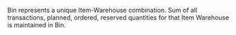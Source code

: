 Bin represents a unique Item-Warehouse combination. Sum of all transactions, planned, ordered, reserved quantities for that Item Warehouse is maintained in Bin.